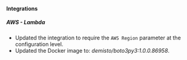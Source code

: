 
#### Integrations

##### AWS - Lambda

- Updated the integration to require the `AWS Region` parameter at the configuration level.
- Updated the Docker image to: *demisto/boto3py3:1.0.0.86958*.
